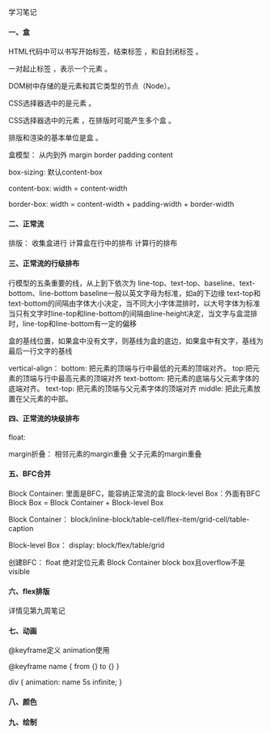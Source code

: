 学习笔记
#### 一、盒

HTML代码中可以书写开始标签，结束标签 ，和自封闭标签 。

一对起止标签 ，表示一个元素 。

DOM树中存储的是元素和其它类型的节点（Node）。

CSS选择器选中的是元素 。

CSS选择器选中的元素 ，在排版时可能产生多个盒 。

排版和渲染的基本单位是盒 。

盒模型：
从内到外 margin border padding content

box-sizing: 默认content-box

content-box: width = content-width

border-box: width = content-width + padding-width + border-width

#### 二、正常流
排版：
收集盒进行
计算盒在行中的排布
计算行的排布

#### 三、正常流的行级排布
行模型的五条重要的线，从上到下依次为
line-top、text-top、baseline、text-bottom、line-bottom
baseline一般以英文字母为标准，如a的下边缘
text-top和text-bottom的间隔由字体大小决定，当不同大小字体混排时，以大号字体为标准
当只有文字时line-top和line-bottom的间隔由line-height决定，当文字与盒混排时，line-top和line-bottom有一定的偏移

盒的基线位置，如果盒中没有文字，则基线为盒的底边，如果盒中有文字，基线为最后一行文字的基线

vertical-align：
bottom: 把元素的顶端与行中最低的元素的顶端对齐。
top:把元素的顶端与行中最高元素的顶端对齐
text-bottom: 把元素的底端与父元素字体的底端对齐。
text-top: 把元素的顶端与父元素字体的顶端对齐
middle: 把此元素放置在父元素的中部。

#### 四、正常流的块级排布
float:

margin折叠：
相邻元素的margin重叠
父子元素的margin重叠


#### 五、BFC合并
Block Container: 里面是BFC，能容纳正常流的盒
Block-level Box：外面有BFC
Block Box = Block Container + Block-level Box

Block Container：
block/inline-block/table-cell/flex-item/grid-cell/table-caption

Block-level Box：
display: block/flex/table/grid

创建BFC：
float
绝对定位元素
Block Container
block box且overflow不是visible


#### 六、flex排版
详情见第九周笔记

#### 七、动画
@keyframe定义
animation使用

@keyframe name {
    from {}
    to {}
}

div {
    animation: name 5s infinite;
}

#### 八、颜色

#### 九、绘制



